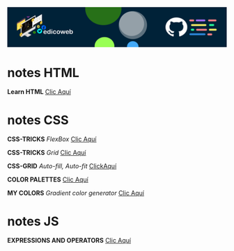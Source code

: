 
<img src="https://github.com/edicoweb/notes/blob/main/eb.png" alt="CSS 2020">

# notes HTML

**Learn HTML** [Clic Aquí](https://www.w3schools.com/html/default.asp)

# notes CSS

**CSS-TRICKS** *FlexBox* [Clic Aquí](https://css-tricks.com/snippets/css/a-guide-to-flexbox/)

**CSS-TRICKS** *Grid* [Clic Aquí](https://css-tricks.com/snippets/css/complete-guide-grid/)

**CSS-GRID** *Auto-fill, Auto-fit* [ClickAquí](https://css-tricks.com/auto-sizing-columns-css-grid-auto-fill-vs-auto-fit/)

**COLOR PALETTES** [Clic Aquí](https://colorhunt.co/)

**MY COLORS** *Gradient color generator* [Clic Aquí](https://mycolor.space/)

# notes JS

**EXPRESSIONS AND OPERATORS** [Clic Aquí](https://developer.mozilla.org/en-US/docs/Web/JavaScript/Guide/Expressions_and_Operators)
